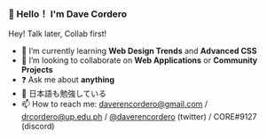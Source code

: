###  💬 Hello！ I'm Dave Cordero

Hey! Talk later, Collab first!

- 🌱 I’m currently learning **Web Design Trends** and **Advanced CSS** 
- 👯 I’m looking to collaborate on **Web Applications** or **Community Projects**
- ❓ Ask me about **anything**
- 🔴 日本語も勉強している
- 📫 How to reach me: <daverencordero@gmail.com> / <drcordero@up.edu.ph> / [@daverencordero](https://twitter.com/daverencordero) (twitter) / CORE#9127 (discord)
